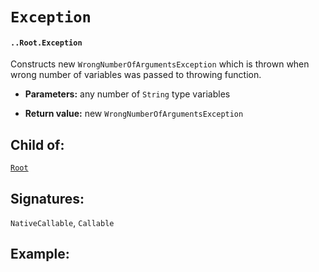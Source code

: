 # `Exception`

#### `..Root.Exception`

Constructs new `WrongNumberOfArgumentsException` which is thrown when wrong number of variables was passed to throwing function.

* **Parameters:** any number of `String` type variables

* **Return value:** new `WrongNumberOfArgumentsException`

## Child of:

[`Root`](docs..Root.md)

## Signatures:

`NativeCallable`, `Callable`

## Example:

